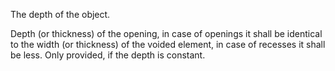 The depth of the object.


<!-- comment -->


Depth (or thickness) of the opening, in case of openings it shall be identical to the width (or thickness) of the voided element, in case of recesses it shall be less. Only provided, if the depth is constant.


